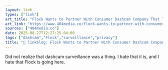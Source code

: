```yaml
---
layout: link
types: ["link"]
art_title: "Flock Wants to Partner With Consumer Dashcam Company That Takes ‘Trillions of Images’ a Month"
art_link: "https://www.404media.co/flock-wants-to-partner-with-consumer-dashcam-company-that-takes-trillions-of-images-a-month/"
sources: ["404media.co"]
date: 2025-08-27T12:27:25-04:00
tags: ["dashcam","Flock","surveillance","privacy"]
title: "🔗 linkblog: Flock Wants to Partner With Consumer Dashcam Company That Takes ‘Trillions of Images’ a Month"
---
```

Did not realize that dashcam surveillance was a thing. I hate that it is, and I hate that Flock is going here.
